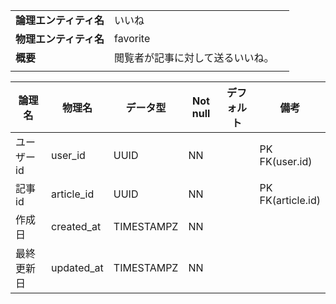 ||||
|:-|:-|---|
|**論理エンティティ名**|いいね|
|**物理エンティティ名**|favorite|
|**概要**|閲覧者が記事に対して送るいいね。|
|||

|論理名|物理名|データ型|Not null|デフォルト|備考|
|---|---|---|---|---|---|
|ユーザーid|user_id|UUID|NN||PK<br>FK(user.id)|
|記事id|article_id|UUID|NN||PK<br>FK(article.id)|
|作成日|created_at|TIMESTAMPZ|NN|||
|最終更新日|updated_at|TIMESTAMPZ|NN||
